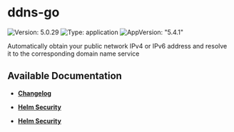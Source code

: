 # ddns-go

![Version: 5.0.29](https://img.shields.io/badge/Version-5.0.29-informational?style=flat-square) ![Type: application](https://img.shields.io/badge/Type-application-informational?style=flat-square) ![AppVersion: "5.4.1"](https://img.shields.io/badge/AppVersion-"5.4.1"-informational?style=flat-square)

Automatically obtain your public network IPv4 or IPv6 address and resolve it to the corresponding domain name service

## Available Documentation

- [**Changelog**](CHANGELOG)

- [**Helm Security**](container-security)

- [**Helm Security**](helm-security)

